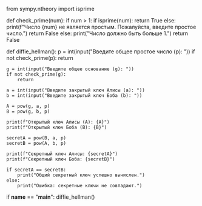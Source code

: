 from sympy.ntheory import isprime

def check_prime(num):
    if num > 1:
        if isprime(num):
            return True
        else:
            print(f"Число {num} не является простым. Пожалуйста, введите простое число.")
            return False
    else:
        print("Число должно быть больше 1.")
        return False

def diffie_hellman():
    p = int(input("Введите общее простое число (p): "))
    if not check_prime(p):
        return

    g = int(input("Введите общее основание (g): "))
    if not check_prime(g):
        return

    a = int(input("Введите закрытый ключ Алисы (a): "))
    b = int(input("Введите закрытый ключ Боба (b): "))

    A = pow(g, a, p)
    B = pow(g, b, p)

    print(f"Открытый ключ Алисы (A): {A}")
    print(f"Открытый ключ Боба (B): {B}")

    secretA = pow(B, a, p)
    secretB = pow(A, b, p)

    print(f"Секретный ключ Алисы: {secretA}")
    print(f"Секретный ключ Боба: {secretB}")

    if secretA == secretB:
        print("Общий секретный ключ успешно вычислен.")
    else:
        print("Ошибка: секретные ключи не совпадают.")

if __name__ == "__main__":
    diffie_hellman()

